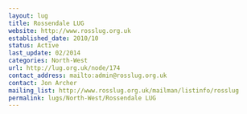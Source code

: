 ```yaml
---
layout: lug
title: Rossendale LUG
website: http://www.rosslug.org.uk
established_date: 2010/10
status: Active
last_update: 02/2014
categories: North-West
url: http://lug.org.uk/node/174
contact_address: mailto:admin@rosslug.org.uk
contact: Jon Archer
mailing_list: http://www.rosslug.org.uk/mailman/listinfo/rosslug
permalink: lugs/North-West/Rossendale LUG
---
```

